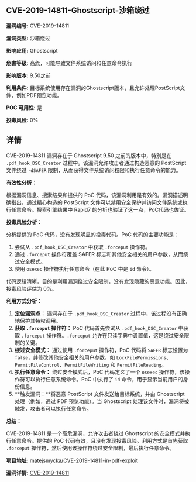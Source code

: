 ## CVE-2019-14811-Ghostscript-沙箱绕过

**漏洞编号:** CVE-2019-14811

**漏洞类型:** 沙箱绕过

**影响应用:** Ghostscript

**危害等级:** 高危，可能导致文件系统访问和任意命令执行

**影响版本:** 9.50之前

**利用条件:** 目标系统使用存在漏洞的Ghostscript版本，且允许处理PostScript文件，例如PDF预览功能。

**POC 可用性:** 是

**投毒风险:** 0%

## 详情

CVE-2019-14811 漏洞存在于 Ghostscript 9.50 之前的版本中，特别是在 `.pdf_hook_DSC_Creator` 过程中。该漏洞允许攻击者通过构造恶意的 PostScript 文件绕过 `-dSAFER` 限制，从而获得文件系统访问权限和执行任意命令的能力。

**有效性分析：**

根据漏洞信息、搜索结果和提供的 PoC 代码，该漏洞利用是有效的。漏洞描述明确指出，通过精心构造的 PostScript 文件可以禁用安全保护并访问文件系统或执行任意命令。搜索引擎结果中 Rapid7 的分析也验证了这一点，PoC代码也佐证。

**投毒风险分析：**

分析提供的 PoC 代码，没有发现明显的投毒代码。PoC 代码的主要功能是：

1.  尝试从 `.pdf_hook_DSC_Creator` 中获取 `.forceput` 操作符。
2.  通过 `.forceput` 操作符覆盖 SAFER 标志和其他安全相关的用户参数，从而绕过安全模式。
3.  使用 `osexec` 操作符执行任意命令（在此 PoC 中是 `id` 命令）。

代码逻辑清晰，目的是利用漏洞绕过安全限制，没有发现隐藏的恶意功能。因此，投毒风险评估为 0%。

**利用方式分析：**

1.  **定位漏洞点：** 漏洞存在于 `.pdf_hook_DSC_Creator` 过程中，该过程没有正确地保护其特权调用。
2.  **获取 `.forceput` 操作符：** PoC 代码首先尝试从 `.pdf_hook_DSC_Creator` 中获取 `.forceput` 操作符。`.forceput` 允许在只读字典中设置值，这是绕过安全限制的关键。
3.  **绕过安全模式：** 通过使用 `.forceput` 操作符，PoC 代码将 `SAFER` 标志设置为 `false`，并修改其他安全相关的用户参数，如 `LockFilePermissions`、`PermitFileControl`、`PermitFileWriting` 和 `PermitFileReading`。
4.  **执行任意命令：** 绕过安全模式后，PoC 代码定义了一个 `osexec` 操作符，该操作符可以执行任意系统命令。PoC 中执行了 `id` 命令，用于显示当前用户的身份信息。
5.  **触发漏洞：**将恶意 PostScript 文件发送给目标系统，并由 Ghostscript 处理（例如，通过 PDF 预览功能）。当 Ghostscript 处理该文件时，漏洞将被触发，攻击者可以执行任意命令。

**总结：**

CVE-2019-14811 是一个高危漏洞，允许攻击者绕过 Ghostscript 的安全模式并执行任意命令。提供的 PoC 代码有效，且没有发现投毒风险。利用方式是首先获取 `.forceput` 操作符，然后使用该操作符绕过安全限制，最后执行任意命令。

**项目地址:** [matejsmycka/CVE-2019-14811-in-pdf-exploit](https://github.com/matejsmycka/CVE-2019-14811-in-pdf-exploit)

**漏洞详情:** [CVE-2019-14811](https://nvd.nist.gov/vuln/detail/CVE-2019-14811)